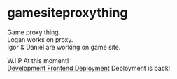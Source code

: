 # gamesiteproxything
Game proxy thing.  
Logan works on proxy.  
Igor & Daniel are working on game site.  		


W.I.P At this moment!  
[Development Frontend Deployment](https://gopher1.vercel.app/) Deployment is back!
